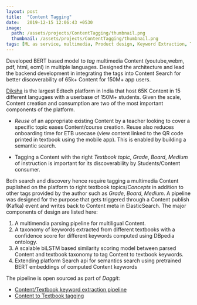 ```yaml
---
layout: post
title:  "Content Tagging"
date:   2019-12-15 12:06:43 +0530
image: 
  path: /assets/projects/ContentTagging/thumbnail.png
  thumbnail: /assets/projects/ContentTagging/thumbnail.png
tags: [ML as service, multimedia, Product design, Keyword Extraction, Taxonomy, DBpedia, BERT, LSTM]
---
```


Developed BERT based model to *tag* multimedia Content (youtube,webm, pdf, html, ecml) in multiple languages. Designed the architecture and lead the backend development in integrating the tags into Content Search for better discoverability of 65k+ Content for 150M+ app users.

[Diksha](https://diksha.gov.in/) is the largest Edtech platform in India that host 65K Content in 15 different langugaes with a userbase of 150M+ students. Given the scale, Content creation and consumption are two of the most important components of the platform.

- *Reuse* of an appropriate existing Content by a teacher looking to cover a specific topic eases Content/course creation. Reuse also reduces onboarding time for ETB usecase (view content linked to the QR
code printed in textbook using the mobile app). This is enabled by building a semantic search.

- Tagging a Content with the right *Textbook topic*, *Grade*, *Board*, *Medium* of instruction is important for its discoverability by Students/Content consumer.

Both search and discovery hence require tagging a multimedia Content puplished on the platform to right textbook topics/*Concepts* in addition to other tags provided by the author such as *Grade*, *Board*, *Medium*. A pipeline was designed for the purpose that gets triggered through a Content publish (Kafka) event and writes back to Content meta in ElasticSearch. The major components of design are listed here:

1. A multimendia parsing pipeline for multiligual Content. 
2. A taxonomy of keywords extracted from different textbooks with a confidence score for different keywords computed using DBpedia ontology.
3. A scalable biLSTM based similarity scoring model between parsed Content and textbook taxonomy to tag Content to textbook keywords.
4. Extending platform Search api for semantics search using pretrained BERT embeddings of computed Content keywords

The pipeline is open sourced as part of *Daggit*: 

- [Content/Textbook keyword extraction pipeline](https://github.com/project-sunbird/sunbird-ml-workbench/blob/master/examples/content_tagging/content_tagging.yaml)
- [Content to Textbook tagging](https://github.com/project-sunbird/sunbird-ml-workbench/blob/master/examples/content_reuse/textbook_to_concept_mapping.yaml)
